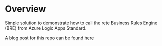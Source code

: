 # Overview
Simple solution to demonstrate how to call the rete Business Rules Engine (BRE) from Azure Logic Apps Standard.  

A blog post for this repo can be found [here](https://github.com/BizTalkers/logicapps-bre)
